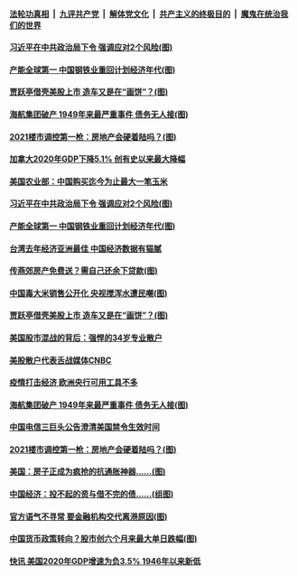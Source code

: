 ####  [法轮功真相](../../../../basic/blob/master/README.md?t=01302331) &nbsp;|&nbsp; [九评共产党](../../../../9ping.md/blob/master/README.md?t=01302331) &nbsp;|&nbsp; [解体党文化](../../../../jtdwh.md/blob/master/README.md?t=01302331)  &nbsp;|&nbsp; [共产主义的终极目的](../../../../gczydzjmd.md/blob/master/README.md?t=01302331) &nbsp;|&nbsp; [魔鬼在统治我们的世界](../../../../mgztzwmdsj.md/blob/master/README.md?t=01302331) 

#### [习近平在中共政治局下令 强调应对2个风险(图)](../pages/p5/960860.md?t=01302331) 

#### [产能全球第一 中国钢铁业重回计划经济年代(图)](../pages/p5/960849.md?t=01302331) 

#### [贾跃亭借壳美股上市 造车又是在“画饼”？(图)](../pages/p5/960810.md?t=01302331) 

#### [海航集团破产 1949年来最严重事件 债务无人接(图)](../pages/p5/960758.md?t=01302331) 


#### [2021楼市调控第一枪：房地产会硬着陆吗？(图)](../pages/p5/960685.md?t=01302331) 

#### [加拿大2020年GDP下降5.1% 创有史以来最大降幅](../pages/p5/960864.md?t=01302331) 

#### [美国农业部：中国购买迄今为止最大一笔玉米](../pages/p5/960863.md?t=01302331) 

#### [习近平在中共政治局下令 强调应对2个风险(图)](../pages/p5/960860.md?t=01302331) 

#### [产能全球第一 中国钢铁业重回计划经济年代(图)](../pages/p5/960849.md?t=01302331) 

#### [台湾去年经济亚洲最佳 中国经济数据有猫腻](../pages/p5/960847.md?t=01302331) 

#### [传燕郊房产免费送？需自己还余下贷款(图)](../pages/p5/960842.md?t=01302331) 

#### [中国毒大米销售公开化 央视搅浑水遭民嘲(图)](../pages/p5/960837.md?t=01302331) 

#### [贾跃亭借壳美股上市 造车又是在“画饼”？(图)](../pages/p5/960810.md?t=01302331) 

#### [美国股市混战的背后：强悍的34岁专业散户](../pages/p5/960779.md?t=01302331) 

#### [美股散户代表舌战媒体CNBC](../pages/p5/960778.md?t=01302331) 

#### [疫情打击经济 欧洲央行可用工具不多](../pages/p5/960777.md?t=01302331) 

#### [海航集团破产 1949年来最严重事件 债务无人接(图)](../pages/p5/960758.md?t=01302331) 

#### [中国电信三巨头公告澄清美国禁令生效时间](../pages/p5/960754.md?t=01302331) 


#### [2021楼市调控第一枪：房地产会硬着陆吗？(图)](../pages/p5/960685.md?t=01302331) 

#### [美国：房子正成为疯抢的抗通胀神器……(图)](../pages/p5/960696.md?t=01302331) 

#### [中国经济：投不起的资与借不完的债……(组图)](../pages/p5/960676.md?t=01302331) 

#### [官方语气不寻常 要金融机构交代离港原因(图)](../pages/p5/960646.md?t=01302331) 

#### [中国货币政策转向？股市创六个月来最大单日跌幅(图)](../pages/p5/960638.md?t=01302331) 

#### [快讯 美国2020年GDP增速为负3.5% 1946年以来新低](../pages/p5/960636.md?t=01302331) 

